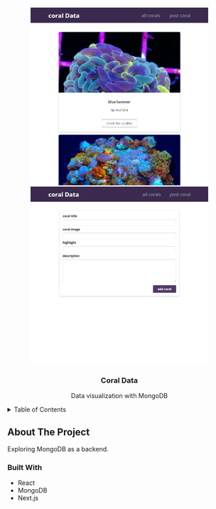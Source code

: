 <a name="readme-top"></a>
<!-- PROJECT LOGO -->
<br />
<div align="center">
    <img src="images/coralsplash.jpg" alt="Splash" width="400" height="400">
    <img src="images/coralsplash2.jpg" alt="Splash" width="400" height="400">
</div>
<div align="center">
<h3 align="center">Coral Data</h3>
  <p align="center">
    Data visualization with MongoDB
    <br />
  </p>
</div>



<!-- TABLE OF CONTENTS -->
<details>
  <summary>Table of Contents</summary>
  <ol>
    <li>
      <a href="#about-the-project">About The Project</a>
      <ul>
        <li><a href="#built-with">Built With</a></li>
      </ul>
    </li>
  </ol>
</details>



<!-- ABOUT THE PROJECT -->
## About The Project
Exploring MongoDB as a backend.

### Built With

* React
* MongoDB
* Next.js
